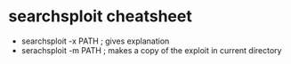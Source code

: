 # searchsploit cheatsheet

- searchsploit -x PATH       	; gives explanation
- serachsploit -m PATH		; makes a copy of the exploit in current directory
